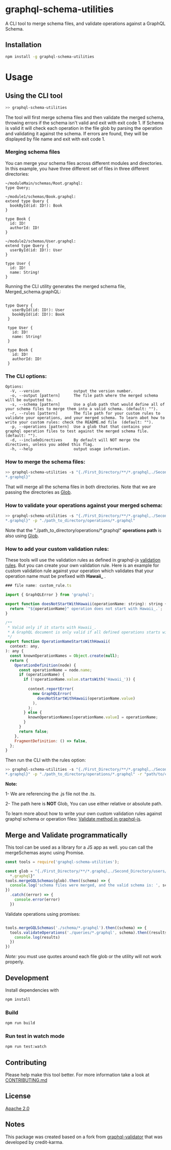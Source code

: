 # graphql-schema-utilities


A CLI tool to merge schema files, and validate operations against a GraphQL Schema. 

## Installation


```sh
npm install -g graphql-schema-utilities
```

# Usage

## Using the CLI tool

```sh
>> graphql-schema-utilities
```

The tool will first merge schema files and then validate the merged schema, throwing errors if the schema isn't valid and exit with exit code 1.  If Schema is valid it will check each operation in the file glob by parsing the operation and validating it against the schema.  If errors are found, they will be displayed by file name and exit with exit code 1.

### Merging schema files
You can merge your schema files across different modules and directories. In this example, you have three different set of files in three different directories:

```
~/moduleMain/schemas/Root.graphql:
type Query;

~/module1/schemas/Book.graphql:
extend type Query {
  bookById(id: ID!): Book
}
    
type Book {
  id: ID!
  authorId: ID!
}
 
~/module2/schemas/User.graphql:
extend type Query {
  userById(id: ID!): User
}
    
type User {
  id: ID!
  name: String!
}

```

Running the CLI utility generates the merged schema file, Merged_schema.graphQL:

```

type Query {
   userById(id: ID!): User
   bookById(id: ID!): Book
 }
 
 type User {
   id: ID!
   name: String!
 }
 
 type Book {
   id: ID!
   authorId: ID!
 }

```


### The CLI options:

```
Options:
  -V, --version               output the version number.
  -o, --output [pattern]      The file path where the merged schema will be outputted to.
  -s, --schema [pattern]      Use a glob path that would define all of your schema files to merge them into a valid schema. (default: "").
  -r, --rules [pattern]       The file path for your custom rules to validate your operations, and your merged schema. To learn abot how to write your custom rules: check the README.md file  (default: "").
  -p, --operations [pattern]  Use a glob that that contains your graphql operation files to test against the merged schema file. (default: "").
  -d, --includeDirectives     By default will NOT merge the directives, unless you added this flag.
  -h, --help                  output usage information.
```

### How to merge the schema files:
```sh
>> graphql-schema-utilities -s "{./First_Directory/**/*.graphql,./Second_Directory/users/**/
*.graphql}"
```
That will merge all the schema files in both directories. Note that we are passing the directories as [Glob](https://github.com/isaacs/node-glob#readme). 

### How to validate your operations against your merged schema:
```sh
>> graphql-schema-utilities -s "{./First_Directory/**/*.graphql,./Second_Directory/users/**/
*.graphql}" -p "./path_to_directory/operations/*.graphql"
```
Note that the "./path_to_directory/operations/*.graphql" **operations path** is also using [Glob](https://github.com/isaacs/node-glob#readme). 

### How to add your custom validation rules:
These tools will use the validation rules as defined in graphql-js [validation rules](https://github.com/graphql/graphql-js/tree/master/src/validation/rules). But you can create your own validation rule. Here is an example for custom validation rule against your operation which validates that your operation name must be prefixed with **Hawaii_** .

```js
### file name: custom_rule.ts

import { GraphQLError } from 'graphql';

export function doesNotStartWithHawaii(operationName: string): string {
  return `"${operationName}" operation does not start with Hawaii_.`;
}

/**
 * Valid only if it starts with Hawaii_.
 * A GraphQL document is only valid if all defined operations starts with Hawaii_.
 */
export function OperationNameStartsWithHawaii(
  context: any,
): any {
  const knownOperationNames = Object.create(null);  
  return {
    OperationDefinition(node) {
      const operationName = node.name;
      if (operationName) {
        if (!operationName.value.startsWith('Hawaii_')) {
          
          context.reportError(
            new GraphQLError(
              doesNotStartWithHawaii(operationName.value)
            ),
          );
        } else {
          knownOperationNames[operationName.value] = operationName;
        }
      }
      return false;
    },
    FragmentDefinition: () => false,
  };
}
```

Then run the CLI with the rules option: 

```sh
>> graphql-schema-utilities -s "{./First_Directory/**/*.graphql,./Second_Directory/users/**/
*.graphql}" -p "./path_to_directory/operations/*.graphql" -r "path/to/custom_rule.js"
```
**Note:**

1- We are referencing the .js file not the .ts.

2- The path here is **NOT** Glob, You can use either relative or absolute path.


To learn more about how to write your own custom validation rules against graphql schema or operation files:
[Validate method in graphql-js](https://github.com/graphql/graphql-js/blob/master/src/validation/validate.js).




## Merge and Validate programmatically

This tool can be used as a library for a JS app as well. you can call the mergeSchemas async using Promise.

```js
const tools = require('graphql-schema-utilities');

const glob = "{./First_Directory/**/*.graphql,./Second_Directory/users/**/
  *.graphql}"
tools.mergeGQLSchemas(glob).then((schema) => {
  console.log('schema files were merged, and the valid schema is: ', schema)
})
  .catch((error) => {
    console.error(error)
  })
```



Validate operations using promises:

```js

tools.mergeGQLSchemas('./schema/*.graphql').then((schema) => {
  tools.validateOperations('./queries/*.graphql', schema).then((results) => {
    console.log(results)
  })
})
```


*Note:* you must use quotes around each file glob or the utility will not work properly.

## Development

Install dependencies with

```sh
npm install
```

### Build

```sh
npm run build
```


### Run test in watch mode

```sh
npm run test:watch
```

## Contributing

Please help make this tool better. For more information take a look at [CONTRIBUTING.md](CONTRIBUTING.md)

## License
[Apache 2.0](LICENSE)

## Notes
This package was created based on a fork from [graphql-validator](https://github.com/creditkarma/graphql-validator) that was developed by credit-karma.
